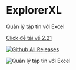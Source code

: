 # ExplorerXL
 Quản lý tập tin với Excel

[Click để tải về 2.21](https://github.com/SanbiVN/ExplorerXL/releases/download/ExplorerXL/ExplorerXL_v2.21.xlsm)

[![Github All Releases](https://img.shields.io/github/downloads/SanbiVN/ExplorerXL/total.svg)](https://github.com/SanbiVN/ExplorerXL/releases/download/ExplorerXL/ExplorerXL_v2.21.xlsm)

 
![ Quản lý tập tin với Excel](https://github.com/SanbiVN/ExplorerXL/assets/58664571/747b4db0-713a-4786-a873-86c26e16f789)
